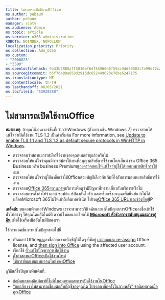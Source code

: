 ```yaml
---
title: ไม่สามารถเปิดใช้งานOffice
ms.author: pebaum
author: pebaum
manager: scotv
ms.audience: Admin
ms.topic: article
ms.service: o365-administration
ROBOTS: NOINDEX, NOFOLLOW
localization_priority: Priority
ms.collection: Adm_O365
ms.custom:
- "2000023"
- "3509"
ms.openlocfilehash: 9a33b7880aff6016ef6df88960d6f59ac9dd50382c7e99d72ca36bc3c9f344ea
ms.sourcegitcommit: b5f7da89a650d2915dc652449623c78be6247175
ms.translationtype: MT
ms.contentlocale: th-TH
ms.lasthandoff: 08/05/2021
ms.locfileid: "53928388"
---
```

# <a name="unable-to-activate-office"></a>ไม่สามารถเปิดใช้งานOffice

**หมายเหตุ**: ถ้าคุณใช้งานเวอร์ชันที่เก่ากว่าWindows (ตัวอย่างเช่น Windows 7) ตรวจสอบให้แน่ใจว่าเปิดใช้งาน TLS 1.2 เป็นค่าเริ่มต้น For more information, see [Update to enable TLS 1.1 and TLS 1.2 as default secure protocols in WinHTTP in Windows](https://support.microsoft.com/topic/update-to-enable-tls-1-1-and-tls-1-2-as-default-secure-protocols-in-winhttp-in-windows-c4bd73d2-31d7-761e-0178-11268bb10392).

- ตรวจสอบว่าสถานะการสมัครใช้งานของคุณหมดอายุแล้วหรือไม่
- ตรวจสอบให้แน่ใจว่าคุณมีการสมัครใช้งานที่อนุญาตสิทธิ์การใช้งานไคลเอ็นต์ เช่น Office 365 Business หรือ business Premium[และตรวจสอบให้แน่ใจว่าผู้ใช้ได้มอบหมายสิทธิ์การใช้งาน](/microsoft-365/admin/manage/assign-licenses-to-users)
- ตรวจสอบให้แน่ใจว่าผู้ใช้ลงชื่อเข้าใช้Officeด้วยบัญชีเดียวกันกับที่ได้รับการมอบหมายสิทธิ์การใช้งาน
- ตรวจสอบ[Office 365สถานภาพ](/office365/enterprise/view-service-health)บริการเพื่อดูว่ามีปัญหาที่ทราบเกี่ยวกับบริการหรือไม่
- ตรวจสอบการตั้งค่าไฟร์วอลล์ ซอฟต์แวร์ป้องกันไวรัส และพร็อกซีของคุณเพื่อยืนยันว่าไม่ได้บล็อกMicrosoft 365ไม่ให้เข้าถึงอินเทอร์เน็ต โปรดดู[Office 365 URL และช่วงที่อยู่](/office365/enterprise/urls-and-ip-address-ranges "Office 365 URL และช่วงที่อยู่ IP")IP

**เคล็ดลับ** บนคอมพิวเตอร์Windows เราจะสามารถวินิจฉัยและแก้ไขปัญหาการOfficeลงชื่อเข้าใช้ทั่วไปต่างๆ ให้คุณโดยอัตโนมัติ ดาวน์โหลดและเรียกใช้ **[Microsoft ตัวช่วยการสนับสนุนและการกู้คืน](https://aka.ms/SaRA-OfficeSignInScenario)** เพื่อใช้เครื่องมืออัตโนมัติของเรา

ใช้การแอคชันการแก้ไขปัญหาต่อไปนี้

- เปิดแอป Office[และ](https://support.office.com/article/5a20dc11-47e9-4b6f-945d-478cb6d92071)ลงชื่อออกจากบัญชีผู้ใช้ใดๆ ที่มีอยู่ [เอาออก](/microsoft-365/admin/manage/remove-licenses-from-users)[และ re-assign](/microsoft-365/admin/manage/assign-licenses-to-users) Office license, and [then sign into Office](https://support.office.com/article/628ea040-f265-49de-b986-be09c3ebf8a9) using the affected user account.
- เรียกใช้ [ตัวแก้ไขปัญหาการเปิดใช้งาน](https://aka.ms/SARA-OfficeActivation-Alchemy)
- [ตั้งค่าสถานะOfficeเปิดใช้งานใหม่](/office365/troubleshoot/activation/reset-office-365-proplus-activation-state "ตั้งค่าสถานะOfficeเปิดใช้งานใหม่")
- [ใช้การซ่อมแซมแบบออนไลน์ของOffice](https://support.office.com/Article/7821d4b6-7c1d-4205-aa0e-a6b40c5bb88b?wt.mc_id=Alchemy_ClientDIA)

ดูวิธีแก้ไขปัญหาเพิ่มเติมที่:  

- [ข้อผิดพลาดผลิตภัณฑ์ที่ไม่มีใบอนุญาตและการเปิดใช้งานในOffice](https://support.office.com/Article/0d23d3c0-c19c-4b2f-9845-5344fedc4380?wt.mc_id=Alchemy_ClientDIA)
- ["ขออภัย เราไม่สามารถเชื่อมต่อกับบัญชีของคุณได้ โปรดลองอีกครั้งในภายหลัง" ข้อผิดพลาดเมื่อคุณOffice](/office/troubleshoot/activation-installation/issue-when-activate-office-from-office-365)